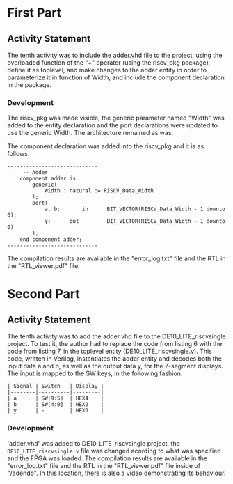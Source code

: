 # First Part

## Activity Statement 

The tenth activity was to include the adder.vhd file to the project, using the overloaded function of the “+” operator (using the riscv_pkg package), define it as toplevel, and make changes to the adder entity in order to parameterize it in function of Width, and include the component declaration in the package.

### Development 

The riscv_pkg was made visible, the generic parameter named "Width" was added to the entity declaration and the port declarations were updated to use the generic Width. The architecture remained as was.

The component declaration was added into the riscv_pkg and it is as follows. 

```
-----------------------------
	 -- Adder 
    component adder is
		generic(
			Width : natural := RISCV_Data_Width
		);
		port(
			a, b: 		in 		BIT_VECTOR(RISCV_Data_Width - 1 downto 0);
			y: 		out 		BIT_VECTOR(RISCV_Data_Width - 1 downto 0)
		);
    end component adder;
-----------------------------
```

The compilation results are available in the "error_log.txt" file and the RTL in the "RTL_viewer.pdf" file.

# Second Part

## Activity Statement 

The tenth activity was to add the adder.vhd file to the DE10_LITE_riscvsingle project. To test it, the author had to replace the code from listing 6 with the code from listing 7, in the toplevel entity (DE10_LITE_riscvsingle.v). This code, written in Verilog, instantiates the adder entity and decodes both the input data a and b, as well as the output data y, for the 7-segment displays. The input is mapped to the SW keys, in the following fashion.

```
| Signal | Switch   | Display |
|--------|----------|---------|
| a      | SW[9:5]  | HEX4    |
| b      | SW[4:0]  | HEX2    |
| y      | -        | HEX0    |
```

### Development 

'adder.vhd' was added to DE10_LITE_riscvsingle project, the `DE10_LITE_riscvsingle.v` file was changed acording to what was specified and the FPGA was loaded. The compilation results are available in the "error_log.txt" file and the RTL in the "RTL_viewer.pdf" file inside of "/adendo". In this location, there is also a video demonstrating its behaviour. 
